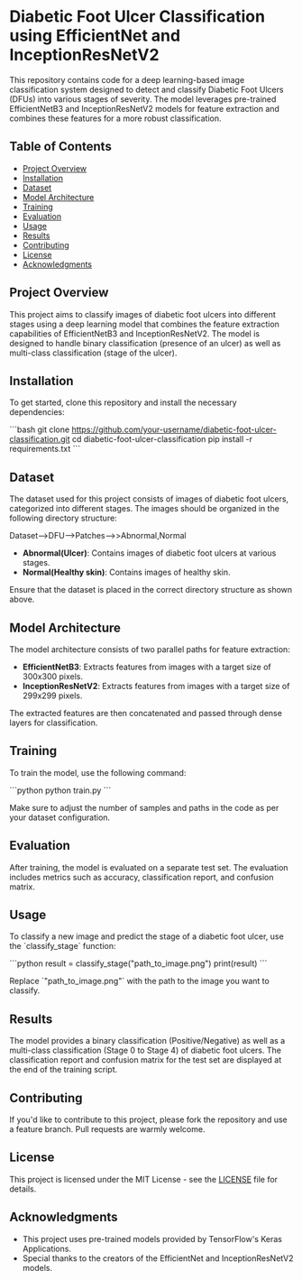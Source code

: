 
# Diabetic Foot Ulcer Classification using EfficientNet and InceptionResNetV2

This repository contains code for a deep learning-based image classification system designed to detect and classify Diabetic Foot Ulcers (DFUs) into various stages of severity. The model leverages pre-trained EfficientNetB3 and InceptionResNetV2 models for feature extraction and combines these features for a more robust classification.

## Table of Contents
- [Project Overview](#project-overview)
- [Installation](#installation)
- [Dataset](#dataset)
- [Model Architecture](#model-architecture)
- [Training](#training)
- [Evaluation](#evaluation)
- [Usage](#usage)
- [Results](#results)
- [Contributing](#contributing)
- [License](#license)
- [Acknowledgments](#acknowledgments)

## Project Overview

This project aims to classify images of diabetic foot ulcers into different stages using a deep learning model that combines the feature extraction capabilities of EfficientNetB3 and InceptionResNetV2. The model is designed to handle binary classification (presence of an ulcer) as well as multi-class classification (stage of the ulcer).

## Installation

To get started, clone this repository and install the necessary dependencies:

\`\`\`bash
git clone https://github.com/your-username/diabetic-foot-ulcer-classification.git
cd diabetic-foot-ulcer-classification
pip install -r requirements.txt
\`\`\`

## Dataset

The dataset used for this project consists of images of diabetic foot ulcers, categorized into different stages. The images should be organized in the following directory structure:

Dataset-->DFU-->Patches-->>Abnormal,Normal

- **Abnormal(Ulcer)**: Contains images of diabetic foot ulcers at various stages.
- **Normal(Healthy skin)**: Contains images of healthy skin.

Ensure that the dataset is placed in the correct directory structure as shown above.

## Model Architecture

The model architecture consists of two parallel paths for feature extraction:
- **EfficientNetB3**: Extracts features from images with a target size of 300x300 pixels.
- **InceptionResNetV2**: Extracts features from images with a target size of 299x299 pixels.

The extracted features are then concatenated and passed through dense layers for classification.

## Training

To train the model, use the following command:

\`\`\`python
python train.py
\`\`\`

Make sure to adjust the number of samples and paths in the code as per your dataset configuration.

## Evaluation

After training, the model is evaluated on a separate test set. The evaluation includes metrics such as accuracy, classification report, and confusion matrix.

## Usage

To classify a new image and predict the stage of a diabetic foot ulcer, use the \`classify_stage\` function:

\`\`\`python
result = classify_stage("path_to_image.png")
print(result)
\`\`\`

Replace \`"path_to_image.png"\` with the path to the image you want to classify.

## Results

The model provides a binary classification (Positive/Negative) as well as a multi-class classification (Stage 0 to Stage 4) of diabetic foot ulcers. The classification report and confusion matrix for the test set are displayed at the end of the training script.

## Contributing

If you'd like to contribute to this project, please fork the repository and use a feature branch. Pull requests are warmly welcome.

## License

This project is licensed under the MIT License - see the [LICENSE](LICENSE) file for details.

## Acknowledgments

- This project uses pre-trained models provided by TensorFlow's Keras Applications.
- Special thanks to the creators of the EfficientNet and InceptionResNetV2 models.




